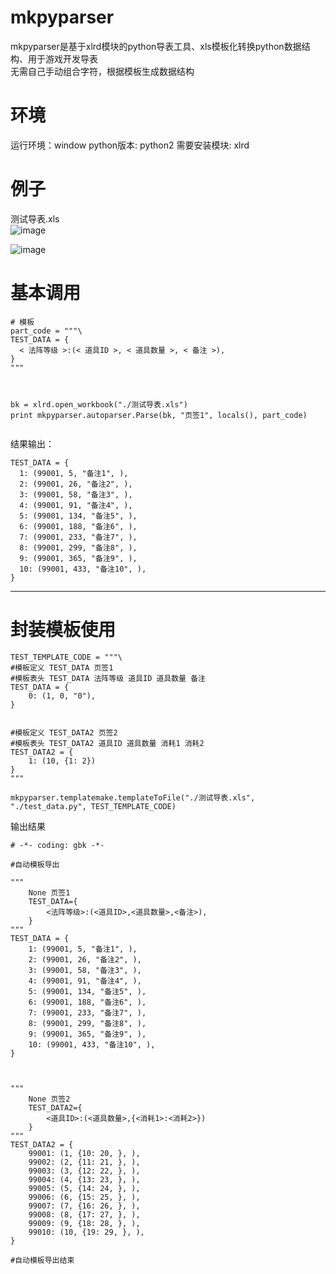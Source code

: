 # mkpyparser
mkpyparser是基于xlrd模块的python导表工具、xls模板化转换python数据结构、用于游戏开发导表  
无需自己手动组合字符，根据模板生成数据结构


# 环境
运行环境：window
python版本: python2
需要安装模块: xlrd

# 例子
测试导表.xls  
![image](https://github.com/Grente/mkpyparser/assets/25632635/9caafd27-6e06-4415-bb4d-895c4bc2f8a0)

![image](https://github.com/Grente/mkpyparser/assets/25632635/256c3188-acbf-4219-acf4-9cd01f02ef67)

# 基本调用

```
# 模板
part_code = """\
TEST_DATA = {
  < 法阵等级 >:(< 道具ID >, < 道具数量 >, < 备注 >),
}
"""



bk = xlrd.open_workbook("./测试导表.xls")
print mkpyparser.autoparser.Parse(bk, "页签1", locals(), part_code)


```

结果输出：
```
TEST_DATA = {
  1: (99001, 5, "备注1", ),
  2: (99001, 26, "备注2", ),
  3: (99001, 58, "备注3", ),
  4: (99001, 91, "备注4", ),
  5: (99001, 134, "备注5", ),
  6: (99001, 188, "备注6", ),
  7: (99001, 233, "备注7", ),
  8: (99001, 299, "备注8", ),
  9: (99001, 365, "备注9", ),
  10: (99001, 433, "备注10", ),
}
```





  
---



  


# 封装模板使用
```
TEST_TEMPLATE_CODE = """\
#模板定义 TEST_DATA 页签1
#模板表头 TEST_DATA 法阵等级 道具ID 道具数量 备注
TEST_DATA = {
	0: (1, 0, "0"),
}


#模板定义 TEST_DATA2 页签2
#模板表头 TEST_DATA2 道具ID 道具数量 消耗1 消耗2
TEST_DATA2 = {
	1: (10, {1: 2})
}
"""

mkpyparser.templatemake.templateToFile("./测试导表.xls", "./test_data.py", TEST_TEMPLATE_CODE)

```


输出结果


```
# -*- coding: gbk -*-

#自动模板导出

"""
	None 页签1
	TEST_DATA={
		<法阵等级>:(<道具ID>,<道具数量>,<备注>),
	}
"""
TEST_DATA = {
	1: (99001, 5, "备注1", ), 
	2: (99001, 26, "备注2", ), 
	3: (99001, 58, "备注3", ), 
	4: (99001, 91, "备注4", ), 
	5: (99001, 134, "备注5", ), 
	6: (99001, 188, "备注6", ), 
	7: (99001, 233, "备注7", ), 
	8: (99001, 299, "备注8", ), 
	9: (99001, 365, "备注9", ), 
	10: (99001, 433, "备注10", ), 
}



"""
	None 页签2
	TEST_DATA2={
		<道具ID>:(<道具数量>,{<消耗1>:<消耗2>})
	}
"""
TEST_DATA2 = {
	99001: (1, {10: 20, }, ), 
	99002: (2, {11: 21, }, ), 
	99003: (3, {12: 22, }, ), 
	99004: (4, {13: 23, }, ), 
	99005: (5, {14: 24, }, ), 
	99006: (6, {15: 25, }, ), 
	99007: (7, {16: 26, }, ), 
	99008: (8, {17: 27, }, ), 
	99009: (9, {18: 28, }, ), 
	99010: (10, {19: 29, }, ), 
}

#自动模板导出结束

```


